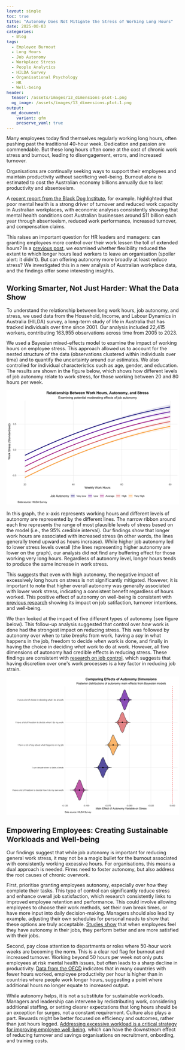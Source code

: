 ```yaml
---
layout: single
toc: true
title: "Autonomy Does Not Mitigate the Stress of Working Long Hours"
date: 2025-08-03
categories:
  - Blog
tags:
  - Employee Burnout
  - Long Hours
  - Job Autonomy
  - Workplace Stress
  - People Analytics
  - HILDA Survey
  - Organisational Psychology
  - HR
  - Well-being
header:
  teaser: /assets/images/13_dimensions-plot-1.png
  og_image: /assets/images/13_dimensions-plot-1.png
output:
  md_document:
    variant: gfm
    preserve_yaml: true
---
```


<style>
  body {
    font-size: 0.8em; /* Adjust font size just for this page */
  }
</style>

Many employees today find themselves regularly working long hours, often pushing past the traditional 40-hour week. Dedication and passion are commendable. But these long hours often come at the cost of chronic work stress and burnout, leading to disengagement, errors, and increased turnover.

Organisations are continually seeking ways to support their employees and maintain productivity without sacrificing well-being. Burnout alone is estimated to cost the Australian economy billions annually due to lost productivity and absenteeism.

A [recent report from the Black Dog Institute](https://www.blackdoginstitute.org.au/wp-content/uploads/2020/04/creating-mentally-healthy-workplaces.pdf), for example, highlighted that poor mental health is a strong driver of turnover and reduced work capacity in Australian workplaces, with economic analyses consistently showing that mental health conditions cost Australian businesses around $11 billion each year through absenteeism, reduced work performance, increased turnover, and compensation claims.

This raises an important question for HR leaders and managers: can granting employees more control over their work lessen the toll of extended hours? In a [previous post](https://ballardtj.github.io/blog/work-life-balance-and-retention/), we examined whether flexibility reduced the extent to which longer hours lead workers to leave an organisation (spoiler alert: it didn't). But can offering autonomy more broadly at least reduce stress? We investigated this in a new analysis of Australian workplace data, and the findings offer some interesting insights.

## Working Smarter, Not Just Harder: What the Data Show

To understand the relationship between long work hours, job autonomy, and stress, we used data from the Household, Income, and Labour Dynamics in Australia (HILDA) survey, a long-term study of life in Australia that has tracked individuals over time since 2001. Our analysis included 22,415 workers, contributing 163,955 observations across time from 2005 to 2023.

We used a Bayesian mixed-effects model to examine the impact of working hours on employee stress. This approach allowed us to account for the nested structure of the data (observations clustered within individuals over time) and to quantify the uncertainty around our estimates. We also controlled for individual characteristics such as age, gender, and education. The results are shown in the figure below, which shows how different levels of job autonomy relate to work stress, for those working between 20 and 80 hours per week.

![](/assets/images/13_continuous-plot-1.png)

In this graph, the x-axis represents working hours and different levels of autonomy are represented by the different lines. The narrow ribbon around each line represents the range of most plausible levels of stress based on the model (i.e., the 95% credible interval). Our findings show that longer work hours are associated with increased stress (in other words, the lines generally trend upward as hours increase). While higher job autonomy led to lower stress levels overall (the lines representing higher autonomy are lower on the graph), our analysis did not find any buffering effect for those working very long hours. Regardless of autonomy level, longer hours tends to produce the same increase in work stress. 

This suggests that even with high autonomy, the negative impact of excessively long hours on stress is not significantly mitigated. However, it is important to note that higher overall autonomy was generally associated with lower work stress, indicating a consistent benefit regardless of hours worked. This positive effect of autonomy on well-being is consistent with [previous research](https://pubmed.ncbi.nlm.nih.gov/20604631/) showing its impact on job satifaction, turnover intentions, and well-being.

We then looked at the impact of five different types of autonomy (see figure below). This follow-up analysis suggested that control over *how* work is done had the strongest impact on reducing stress. This was followed by autonomy over when to take *breaks* from work, having a *say* in what happens in the job, freedom to decide *when* work is done, and finally in having the choice in deciding *what* work to do at work. However, all five dimensions of autonomy had credible effects in reducing stress. These findings are consistent with [research on job control](https://pubmed.ncbi.nlm.nih.gov/11605824/), which suggests that having discretion over one's work processes is a key factor in reducing job strain.

![](/assets/images/13_dimensions-plot-1.png)

## Empowering Employees: Creating Sustainable Workloads and Well-being

Our findings suggest that while job autonomy is important for reducing general work stress, it may not be a magic bullet for the burnout associated with consistently working excessive hours. For organisations, this means a dual approach is needed. Firms need to foster autonomy, but also address the root causes of chronic overwork.

First, prioritise granting employees autonomy, especially over *how* they complete their tasks. This type of control can significantly reduce stress and enhance overall job satisfaction, which research consistently links to improved employee retention and performance. This could involve allowing employees to choose their work methods, set their own break times, or have more input into daily decision-making. Managers should also lead by example, adjusting their own schedules for personal needs to show that these options are truly acceptable. [Studies show](https://doi.org/10.1037/0021-9010.92.5.1332) that when employees feel they have autonomy in their jobs, they perform better and are more satisfied with their jobs.

Second, pay close attention to departments or roles where 50-hour work weeks are becoming the norm. This is a clear red flag for burnout and increased turnover. Working beyond 50 hours per week not only puts employees at risk mental health issues, but often leads to a sharp decline in productivity. [Data from the OECD](https://www.timecamp.com/blog/hours-worked-vs-productivity-why-more-hours-dont-equal-more-output/) indicates that in many countries with fewer hours worked, employee productivity per hour is higher than in countries where people work longer hours, suggesting a point where additional hours no longer equate to increased output.

While autonomy helps, it is not a substitute for sustainable workloads. Managers and leadership can intervene by redistributing work, considering additional staffing, or setting clearer expectations that long hours should be an exception for surges, not a constant requirement. Culture also plays a part. Rewards might be better focused on efficiency and outcomes, rather than just hours logged. [Addressing excessive workload is a critical strategy for improving employee well-being](https://www.frontiersin.org/journals/psychology/articles/10.3389/fpsyg.2023.1345740/pdf), which can have the downstream effect of reducing turnover and savings organisations on recruitment, onbording, and training costs.

<!--

## Next Steps

This analysis highlights that creating a psychologically healthy work environment involves being proactive on multiple fronts. It requires a balanced strategy that empowers employees with autonomy while also ensuring workloads are realistic and sustainable.

Want to explore the relationship between autonomy, work hours, and burnout in your organisation? I specialise in applying advanced analytics to workforce data, helping organisations uncover actionable insights about employee well-being and productivity.

[Get in touch](mailto:t.ballard@uq.edu.au) to discuss how we can apply these analytical approaches to your organisation's unique well-being and workload challenges.

-->